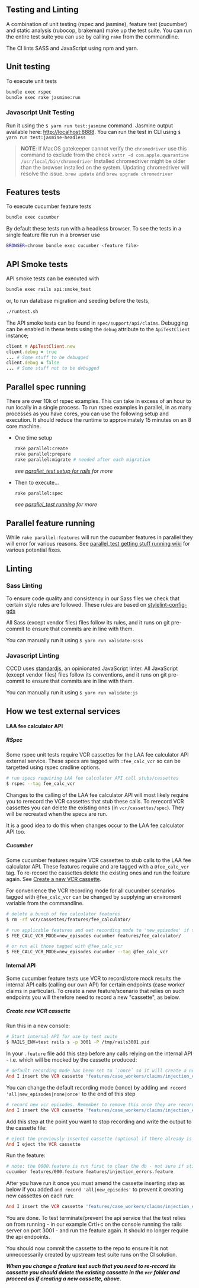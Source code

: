 ## Testing and Linting

A combination of unit testing (rspec and jasmine), feature test (cucumber) and static analysis (rubocop, brakeman) make up the test suite. You can run the entire test suite you can use by calling `rake` from the commandline.

The CI lints SASS and JavaScript using npm and yarn.

## Unit testing

To execute unit tests

```bash
bundle exec rspec
bundle exec rake jasmine:run
```

### Javascript Unit Testing

Run it using the `$ yarn run test:jasmine` command. Jasmine output available here: [http://localhost:8888](http://localhost:8888).
You can run the test in CLI using `$ yarn run test:jasmine-headless`

> **NOTE**:
> If MacOS gatekeeper cannot verify the `chromedriver` use this command to exclude from the check
> `xattr -d com.apple.quarantine /usr/local/bin/chromedriver`
> Installed chromedriver might be older than the browser installed on the system.
> Updating chromedriver will resolve the issue.
> `brew update` and `brew upgrade chromedriver`

## Features tests

To execute cucumber feature tests

```bash
bundle exec cucumber
```

By default these tests run with a headless browser. To see the tests in a single
feature file run in a browser use

```bash
BROWSER=chrome bundle exec cucumber <feature file>
```

## API Smoke tests

API smoke tests can be executed with

```bash
bundle exec rails api:smoke_test
```

or, to run database migration and seeding before the tests,

```bash
./runtest.sh
```

The API smoke tests can be found in `spec/support/api/claims`. Debugging can be
enabled in these tests using the `debug` attribute to the `ApiTestClient`
instance;

```ruby
client = ApiTestClient.new
client.debug = true
... # Some stuff to be debugged
client.debug = false
... # Some stuff not to be debugged
```

## Parallel spec running

There are over 10k of rspec examples. This can take in excess of an hour to run locally in a single process. To run rspec examples in parallel, in as many processes as you have cores, you can use the following setup and execution. It should reduce the runtime to
approximately 15 minutes on an 8 core machine.

- One time setup
  ```bash
  rake parallel:create
  rake parallel:prepare
  rake parallel:migrate # needed after each migration
  ```
  *see [parallet_test setup for rails](https://github.com/grosser/parallel_tests#setup-for-rails) for more*


- Then to execute...
  ```bash
  rake parallel:spec
  ```
  *see [parallel_test running](https://github.com/grosser/parallel_tests#run) for more*

## Parallel feature running

While `rake parallel:features` will run the cucumber features in parallel they will error for various reasons. See [parallel_test getting stuff running wiki](https://github.com/grosser/parallel_tests/wiki) for various potential fixes.

## Linting

### Sass Linting

To ensure code quality and consistency in our Sass files we check that certain
style rules are followed. These rules are based on [stylelint-config-gds](https://github.com/alphagov/stylelint-config-gds/blob/main/scss.js)

All Sass (except vendor files) files follow its rules, and it runs on git pre-commit to ensure that commits are in line with them.

You can manually run it using `$ yarn run validate:scss`

### Javascript Linting

CCCD uses [standardjs](http://standardjs.com/), an opinionated JavaScript linter. All JavaScript (except vendor files) files follow its conventions, and it runs on git pre-commit to ensure that commits are in line with them.

You can manually run it using `$ yarn run validate:js`

## How we test external services

#### LAA fee calculator API

##### RSpec
Some rspec unit tests require VCR cassettes for the LAA fee calculator API external service. These specs are tagged with `:fee_calc_vcr` so can be targetted using rspec cmdline options.

```bash
# run specs requiring LAA fee calculator API call stubs/cassettes
$ rspec --tag fee_calc_vcr

```

Changes to the calling of the LAA fee calculator API will most likely require you to rerecord the VCR cassettes that stub these calls. To rerecord VCR cassettes you can delete the existing ones (in `vcr/cassettes/spec`). They will be recreated when the specs are run.

It is a good idea to do this when changes occur to the LAA fee calculator API too.

##### Cucumber
Some cucumber features require VCR cassettes to stub calls to the LAA fee calculator API. These features require and are tagged with a `@fee_calc_vcr` tag. To re-record the cassettes delete the existing ones and run the feature again. See
[Create a new VCR cassette](#create-new-vcr-cassette).

For convenience the VCR recording mode for all cucumber scenarios tagged with `@fee_calc_vcr` can be changed by supplying an enviroment variable from the commandline.

```bash
# delete a bunch of fee calculator features
$ rm -rf vcr/cassettes/features/fee_calculator/

# run applicable features and set recording mode to 'new_episodes' if the scenario is tagged with @fee_calc_vcr
$ FEE_CALC_VCR_MODE=new_episodes cucumber features/fee_calculator/

# or run all those tagged with @fee_calc_vcr
$ FEE_CALC_VCR_MODE=new_episodes cucumber --tag @fee_calc_vcr
```

#### Internal API
Some cucumber feature tests use VCR to record/store mock results the internal API calls (calling our own API) for certain endpoints (case worker claims in particular).
To create a new feature/scenario that relies on such endpoints you will therefore need to record a new "cassette", as below.

##### Create new VCR cassette

Run this in a new console:

```bash
# Start internal API for use by test suite
$ RAILS_ENV=test rails s -p 3001 -P /tmp/rails3001.pid
```

In your `.feature` file add this step before any calls relying on the internal API - i.e. which will be mocked by the cassette produced:

```ruby
# default recording mode has been set to `:once` so it will create a new cassette of the given name if there is not one.
And I insert the VCR cassette 'features/case_workers/claims/injection_error'
```

You can change the default recording mode (:once) by adding `and record 'all|new_episodes|none|once'` to the end of this step
```ruby
# record new vcr episodes. Remember to remove this once they are recorded.
And I insert the VCR cassette 'features/case_workers/claims/injection_error' and record 'new_episodes'
```

Add this step at the point you want to stop recording and write the output to the cassette file:

```ruby
# eject the previously inserted cassette (optional if there already is one but needs to be done if a new is being created in order to output the file
And I eject the VCR cassette
```

Run the feature:
```bash
# note: the 0000.feature is run first to clear the db - not sure if still/always needed
cucumber features/000.feature features/injection_errors.feature
```

After you have run it once you must amend the cassette inserting step as below if you added `and record 'all|new_episodes'` to prevent it creating new cassettes on each run:

```ruby
And I insert the VCR cassette 'features/case_workers/claims/injection_error'
```

You are done. To test terminate/prevent the api service that the test relies on from running - in our example Crtl+c on the console running the rails server on port 3001 - and run the
feature again. It should no longer require the api endpoints.

You should now commit the cassette to the repo to ensure it is not unneccessarily created by upstream test suite runs on the CI solution.

***When you change a feature test such that you need to re-record its cassette you should delete the existing cassette in the `vcr` folder and proceed as if creating a new cassette, above.***
